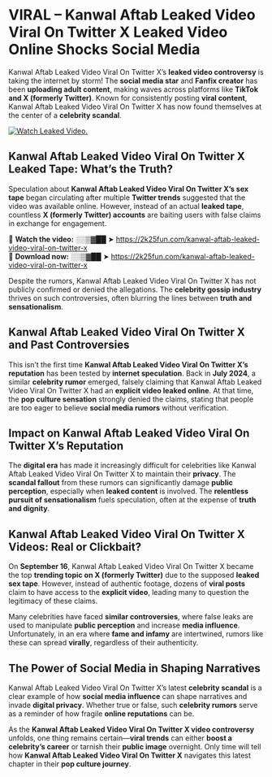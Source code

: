 # VIRAL – Kanwal Aftab Leaked Video Viral On Twitter X Leaked Video Online Shocks Social Media 

Kanwal Aftab Leaked Video Viral On Twitter X’s **leaked video controversy** is taking the internet by storm! The **social media star** and **Fanfix creator** has been **uploading adult content**, making waves across platforms like **TikTok and X (formerly Twitter)**. Known for consistently posting **viral content**, Kanwal Aftab Leaked Video Viral On Twitter X has now found themselves at the center of a **celebrity scandal**.  

[![Watch Leaked Video.](https://miro.medium.com/v2/resize:fit:828/format:webp/1*cilzJN44JGOrTw9NJCrNHA.gif "Watch Leaked Video")](https://2k25fun.com/kanwal-aftab-leaked-video-viral-on-twitter-x)

## **Kanwal Aftab Leaked Video Viral On Twitter X Leaked Tape: What’s the Truth?**  
Speculation about **Kanwal Aftab Leaked Video Viral On Twitter X’s sex tape** began circulating after multiple **Twitter trends** suggested that the video was available online. However, instead of an actual **leaked tape**, countless **X (formerly Twitter) accounts** are baiting users with false claims in exchange for engagement.  

🔹 **Watch the video:** ░░▒▓██ ➤ https://2k25fun.com/kanwal-aftab-leaked-video-viral-on-twitter-x  
🔹 **Download now:** ░░▒▓██ ➤ https://2k25fun.com/kanwal-aftab-leaked-video-viral-on-twitter-x  

Despite the rumors, Kanwal Aftab Leaked Video Viral On Twitter X has not publicly confirmed or denied the allegations. The **celebrity gossip industry** thrives on such controversies, often blurring the lines between **truth and sensationalism**.  

## **Kanwal Aftab Leaked Video Viral On Twitter X and Past Controversies**  
This isn’t the first time **Kanwal Aftab Leaked Video Viral On Twitter X’s reputation** has been tested by **internet speculation**. Back in **July 2024**, a similar **celebrity rumor** emerged, falsely claiming that Kanwal Aftab Leaked Video Viral On Twitter X had an **explicit video leaked online**. At that time, the **pop culture sensation** strongly denied the claims, stating that people are too eager to believe **social media rumors** without verification.  

## **Impact on Kanwal Aftab Leaked Video Viral On Twitter X’s Reputation**  
The **digital era** has made it increasingly difficult for celebrities like Kanwal Aftab Leaked Video Viral On Twitter X to maintain their **privacy**. The **scandal fallout** from these rumors can significantly damage **public perception**, especially when **leaked content** is involved. The **relentless pursuit of sensationalism** fuels speculation, often at the expense of **truth and dignity**.  

## **Kanwal Aftab Leaked Video Viral On Twitter X Videos: Real or Clickbait?**  
On **September 16**, Kanwal Aftab Leaked Video Viral On Twitter X became the top **trending topic on X (formerly Twitter)** due to the supposed **leaked sex tape**. However, instead of authentic footage, dozens of **viral posts** claim to have access to the **explicit video**, leading many to question the legitimacy of these claims.  

Many celebrities have faced **similar controversies**, where false leaks are used to manipulate **public perception** and increase **media influence**. Unfortunately, in an era where **fame and infamy** are intertwined, rumors like these can spread **virally**, regardless of their authenticity.  

## **The Power of Social Media in Shaping Narratives**  
Kanwal Aftab Leaked Video Viral On Twitter X’s latest **celebrity scandal** is a clear example of how **social media influence** can shape narratives and invade **digital privacy**. Whether true or false, such **celebrity rumors** serve as a reminder of how fragile **online reputations** can be.  

As the **Kanwal Aftab Leaked Video Viral On Twitter X video controversy** unfolds, one thing remains certain—**viral trends** can either **boost a celebrity’s career** or tarnish their **public image** overnight. Only time will tell how **Kanwal Aftab Leaked Video Viral On Twitter X** navigates this latest chapter in their **pop culture journey**. 